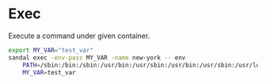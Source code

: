 # Exec

Execute a command under given container.

```bash
export MY_VAR="test_var"
sandal exec -env-pass MY_VAR -name new-york -- env
    PATH=/sbin:/bin:/sbin:/usr/bin:/usr/sbin:/usr/bin:/usr/sbin:/usr/local/bin:/usr/local/sbin:/usr/sbin:/sbin
    MY_VAR=test_var
```
